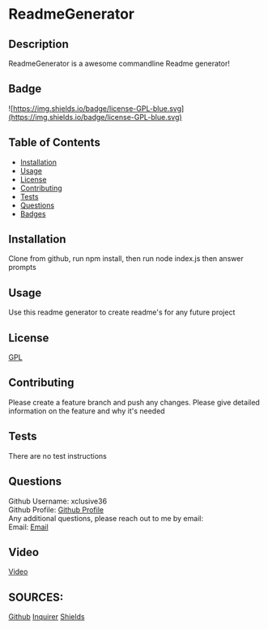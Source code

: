 # ReadmeGenerator

## Description
ReadmeGenerator is a awesome commandline Readme generator!
## Badge
![https://img.shields.io/badge/license-GPL-blue.svg](https://img.shields.io/badge/license-GPL-blue.svg)
## Table of Contents
* [Installation](#installation)
* [Usage](#usage)
* [License](#license)
* [Contributing](#contributing)
* [Tests](#tests)
* [Questions](#questions)
* [Badges](#badges)
## Installation
Clone from github, run npm install, then run node index.js then answer prompts
## Usage
Use this readme generator to create readme's for any future project
## License
[GPL](https://api.github.com/licenses/gpl-3.0)
## Contributing
Please create a feature branch and push any changes. Please give detailed information on the feature and why it's needed
## Tests
There are no test instructions
## Questions
Github Username: xclusive36  
Github Profile: [Github Profile](https://github.com/xclusive36/)  
Any additional questions, please reach out to me by email:  
Email: [Email](mailto:xclusive36@gmail.com)

## Video
[Video](https://drive.google.com/file/d/1V3v3Lvx1_JikrHidJan0HEcyiCLo3w7r/view)

## SOURCES:
[Github](https://docs.github.com/en/rest/licenses?apiVersion=2022-11-28)
[Inquirer](https://www.npmjs.com/package/inquirer)
[Shields](https://shields.io/category/license)